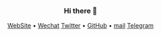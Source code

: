 <h3 align="center">Hi there 👋</h3>

<!--
**TopChina/TopChina** is a ✨ _special_ ✨ repository because its `README.md` (this file) appears on your GitHub profile.

Here are some ideas to get you started:

- 🔭 I’m currently working on ...
- 🌱 I’m currently learning ...
- 👯 I’m looking to collaborate on ...
- 🤔 I’m looking for help with ...
- 💬 Ask me about ...
- 📫 How to reach me: ...
- 😄 Pronouns: ...
- ⚡ Fun fact: ...
-->

<p align="center">
  <a href="https://x4x.cc">WebSite</a> •
  <a href="weixin://contacts/profile/3236731030">Wechat</a>
  <a href="https://twitter.com/risohu">Twitter</a> •
  <a href="https://github.com/TopChina">GitHub</a> •
  <a href="mailto:risohu@gmail.com" target="_blank">mail</a>
  <a href="https://t.me/risohu">Telegram</a>
</p>
